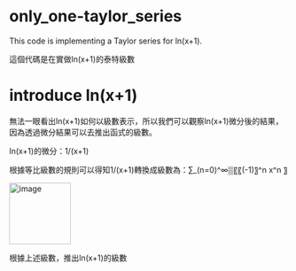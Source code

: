 # only_one-taylor_series
This code is implementing a Taylor series for ln(x+1).

這個代碼是在實做ln(x+1)的泰特級數



# introduce ln(x+1)
無法一眼看出ln(x+1)如何以級數表示，所以我們可以觀察ln(x+1)微分後的結果，因為透過微分結果可以去推出函式的級數。

ln(x+1)的微分：1/(x+1)

根據等比級數的規則可以得知1/(x+1)轉換成級數為：∑_(n=0)^∞▒〖〖(-1)〗^n x^n 〗


<img width="111" alt="image" src="https://github.com/LoTzuChin/only_one-taylor_series/assets/115769579/36a481b1-f5fd-495c-b94d-e75ed0e53242">

根據上述級數，推出ln(x+1)的級數


